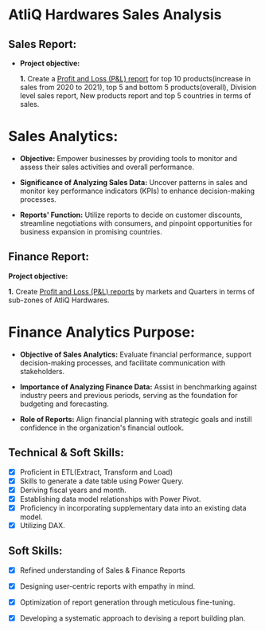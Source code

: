 # AtliQ Hardwares Sales Analysis

## Sales Report:

- **Project objective:** 

    **1.** Create a [Profit and Loss (P&L) report](https://github.com/Amankha-n/Excel-sales-and-p-L-analytics-of-AtliQ-hardware/blob/eaa489b5ba289d76723ad4fbf8966d9c0f3b55c0/Sales%20analytics%20of%20AtliQ%20%20Hardware.pdf) for top 10 products(increase in sales from 2020 to 2021), top 5 and bottom 5 products(overall), Division level sales report, New products report and top 5 countries in terms of sales.

# Sales Analytics:

- **Objective:**
  Empower businesses by providing tools to monitor and assess their sales activities and overall performance.

- **Significance of Analyzing Sales Data:**
  Uncover patterns in sales and monitor key performance indicators (KPIs) to enhance decision-making processes.

- **Reports' Function:**
  Utilize reports to decide on customer discounts, streamline negotiations with consumers, and pinpoint opportunities for business expansion in promising countries.


## Finance Report:

**Project objective:** 

**1.** Create [Profit and Loss (P&L) reports](https://github.com/Amankha-n/Excel-sales-and-p-L-analytics-of-AtliQ-hardware/blob/eaa489b5ba289d76723ad4fbf8966d9c0f3b55c0/P%20%26%20L%20of%20AtliQ%20hardware.pdf) by markets  and Quarters in terms of sub-zones of AtliQ Hardwares.

# Finance Analytics Purpose:

- **Objective of Sales Analytics:**
  Evaluate financial performance, support decision-making processes, and facilitate communication with stakeholders.

- **Importance of Analyzing Finance Data:**
  Assist in benchmarking against industry peers and previous periods, serving as the foundation for budgeting and forecasting.

- **Role of Reports:**
  Align financial planning with strategic goals and instill confidence in the organization's financial outlook.



## Technical & Soft Skills:

- [x] Proficient in ETL(Extract, Transform and Load)
- [x] Skills to generate a date table using Power Query.
- [x] Deriving fiscal years and month.
- [x] Establishing data model relationships with Power Pivot.
- [x] Proficiency in incorporating supplementary data into an existing data model.
- [x] Utilizing DAX.

## Soft Skills:

- [x] Refined understanding of Sales & Finance Reports
- [x] Designing user-centric reports with empathy in mind.
- [x] Optimization of report generation through meticulous fine-tuning.
- [x] Developing a systematic approach to devising a report building plan.

